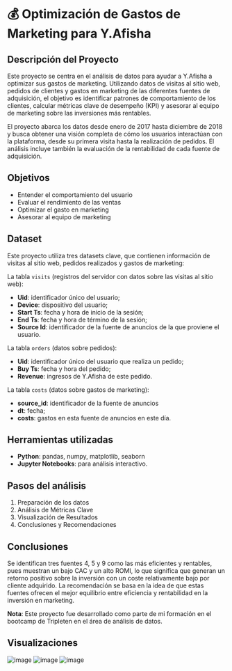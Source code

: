 # 💰 Optimización de Gastos de Marketing para Y.Afisha

## Descripción del Proyecto
Este proyecto se centra en el análisis de datos para ayudar a Y.Afisha a optimizar sus gastos de marketing. Utilizando datos de visitas al sitio web, pedidos de clientes y gastos en marketing de las diferentes fuentes de adquisición, el objetivo es identificar patrones de comportamiento de los clientes, calcular métricas clave de desempeño (KPI) y asesorar al equipo de marketing sobre las inversiones más rentables.

El proyecto abarca los datos desde enero de 2017 hasta diciembre de 2018 y busca obtener una visión completa de cómo los usuarios interactúan con la plataforma, desde su primera visita hasta la realización de pedidos. El análisis incluye también la evaluación de la rentabilidad de cada fuente de adquisición.

## Objetivos
- Entender el comportamiento del usuario
- Evaluar el rendimiento de las ventas
- Optimizar el gasto en marketing
- Asesorar al equipo de marketing

## Dataset
Este proyecto utiliza tres datasets clave, que contienen información de visitas al sitio web, pedidos realizados y gastos de marketing:

La tabla `visits` (registros del servidor con datos sobre las visitas al sitio web):
- **Uid**: identificador único del usuario;
- **Device**: dispositivo del usuario;
- **Start Ts**: fecha y hora de inicio de la sesión;
- **End Ts**: fecha y hora de término de la sesión;
- **Source Id**: identificador de la fuente de anuncios de la que proviene el usuario.

La tabla `orders` (datos sobre pedidos):
- **Uid**: identificador único del usuario que realiza un pedido;
- **Buy Ts**: fecha y hora del pedido;
- **Revenue**: ingresos de Y.Afisha de este pedido.

La tabla `costs` (datos sobre gastos de marketing):
- **source_id**: identificador de la fuente de anuncios
- **dt**: fecha;
- **costs**: gastos en esta fuente de anuncios en este día.

## Herramientas utilizadas
- **Python**: pandas, numpy, matplotlib, seaborn
- **Jupyter Notebooks**: para análisis interactivo.

## Pasos del análisis
1. Preparación de los datos
2. Análisis de Métricas Clave
3. Visualización de Resultados
4. Conclusiones y Recomendaciones

## Conclusiones
Se identifican tres fuentes 4, 5 y 9 como las más eficientes y rentables, pues muestran un bajo CAC y un alto ROMI, lo que significa que generan un retorno positivo sobre la inversión con un coste relativamente bajo por cliente adquirido. La recomendación se basa en la idea de que estas fuentes ofrecen el mejor equilibrio entre eficiencia y rentabilidad en la inversión en marketing.

**Nota**: Este proyecto fue desarrollado como parte de mi formación en el bootcamp de Tripleten en el área de análisis de datos.

## Visualizaciones
![image](https://github.com/user-attachments/assets/dc408c48-875d-4d29-8a12-1694293cec95)
![image](https://github.com/user-attachments/assets/b80ba1a7-138d-49d5-a9d4-ac5c33cbeae6)
![image](https://github.com/user-attachments/assets/01bd301f-c470-4f71-a1fe-f62469f2ddfa)





